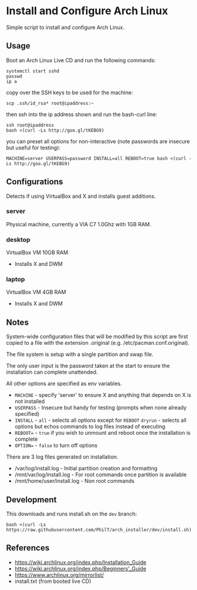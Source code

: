 # Install and Configure Arch Linux

Simple script to install and configure Arch Linux.


## Usage

Boot an Arch Linux Live CD and run the following commands:

    systemctl start sshd
    passwd
    ip a

copy over the SSH keys to be used for the machine:

    scp .ssh/id_rsa* root@ipaddress:~

then ssh into the ip address shown and run the bash-curl line:

    ssh root@ipaddress
    bash <(curl -Ls http://goo.gl/tKEBG9)


you can preset all options for non-interactive (note passwords are insecure but useful for testing):

    MACHINE=server USERPASS=password INSTALL=all REBOOT=true bash <(curl -Ls http://goo.gl/tKEBG9)



## Configurations


Detects if using VirtualBox and X and installs guest additions.

### server

Physical machine, currently a VIA C7 1.0Ghz with 1GB RAM.


### desktop

VirtualBox VM 10GB RAM

* Installs X and DWM

### laptop

VirtualBox VM 4GB RAM

* Installs X and DWM


## Notes

System-wide configuration files that will be modified by this script are first copied to a file with the extension .original (e.g. /etc/pacman.conf.original).

The file system is setup with a single partition and swap file.

The only user input is the password taken at the start to ensure the installation can complete unattended.

All other options are specified as env variables.

* `MACHINE` - specify 'server' to ensure X and anything that depends on X is not installed
* `USERPASS` - Insecure but handy for testing (prompts when none already specified)
* `INSTALL` -  `all` - selects all options except for `REBOOT`
               `dryrun` - selects  all options but echos commands to log files instead of executing
* `REBOOT=` - `true` if you wish to unmount and reboot once the installation is complete
* `OPTION=` - `false` to turn off options

There are 3 log files generated on installation.

* /var/log/install.log - Initial partition creation and formatting
* /mnt/var/log/install.log - For root commands once partition is available
* /mnt/home/user/install.log - Non root commands


## Development

This downloads and runs install.sh on the `dev` branch:

    bash <(curl -Ls https://raw.githubusercontent.com/PhilT/arch_installer/dev/install.sh)



## References

* https://wiki.archlinux.org/index.php/Installation_Guide
* https://wiki.archlinux.org/index.php/Beginners'_Guide
* https://www.archlinux.org/mirrorlist/
* install.txt (from booted live CD)
